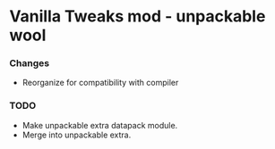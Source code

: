# Vanilla Tweaks mod - unpackable wool

### Changes

- Reorganize for compatibility with compiler

### TODO

- Make unpackable extra datapack module.
- Merge into unpackable extra.
